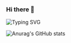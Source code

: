 ### Hi there 👋

![Typing SVG](https://readme-typing-svg.herokuapp.com?font=Architects+Daughter&color=000000&size=30&lines=Hey!+It's+Yusoff!+👋;I'm+a+Bsck+End+Developer)



![Anurag's GitHub stats](https://github-readme-stats.vercel.app/api?username=yusoffnike01&show_icons=true&theme=tokyonight)
